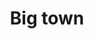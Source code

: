 ---
title: Big town
date: 
draft: false

# descripcion
description : Torzado doble grande

materials: Plata 925

color: Plateado

dimensions: 3cm

code: 01-01-0049

type: "Aros"

categories: []

price: $2.100,00

# Images
# first image will be shown in the product page
images:
  # - image: "images/path_to_image"
  # La ubicacion de las imagenes es imagenes/Aros/Aros.Colgantes/01-01-0049-big-town
  - image: "./images/aros/colgantes/01-01-0049-torzado-doble-grande_a.jpeg"
  - image: "./images/aros/colgantes/01-01-0049-torzado-doble-grande_b.jpeg"
---
